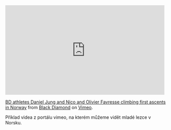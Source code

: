 <html>
<head>
  <title>Horolezectví</title>
</head>
    
<body>
<iframe src="https://player.vimeo.com/video/57373499" width="500" height="281" frameborder="0" webkitallowfullscreen mozallowfullscreen allowfullscreen></iframe>
<p><a href="https://vimeo.com/57373499">BD athletes Daniel Jung and Nico and Olivier Favresse climbing first ascents in Norway</a> from <a href="https://vimeo.com/blackdiamond">Black Diamond</a> on <a href="https://vimeo.com">Vimeo</a>.</p>
<p>Příklad videa z portálu vimeo, na kterém můžeme vidět mladé lezce v Norsku.</p>
</body>
</html>
